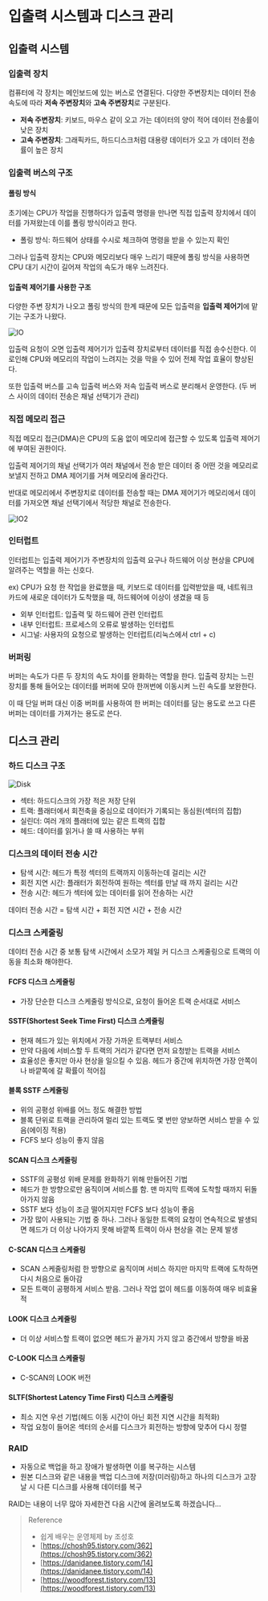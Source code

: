 # 입출력 시스템과 디스크 관리

## 입출력 시스템

### 입출력 장치

컴퓨터에 각 장치는 메인보드에 있는 버스로 연결된다. 다양한 주변장치는 데이터 전송 속도에 따라 **저속 주변장치**와 **고속 주변장치**로 구분된다.

- **저속 주변장치**: 키보드, 마우스 같이 오고 가는 데이터의 양이 적어 데이터 전송률이 낮은 장치
- **고속 주변장치**: 그래픽카드, 하드디스크처럼 대용량 데이터가 오고 가 데이터 전송률이 높은 장치

### 입출력 버스의 구조

#### 폴링 방식

초기에는 CPU가 작업을 진행하다가 입출력 명령을 만나면 직접 입출력 장치에서 데이터를 가져왔는데 이를 폴링 방식이라고 한다.

- 폴링 방식: 하드웨어 상태를 수시로 체크하여 명령을 받을 수 있는지 확인

그러나 입출력 장치는 CPU와 메모리보다 매우 느리기 때문에 폴링 방식을 사용하면 CPU 대기 시간이 길어져 작업의 속도가 매우 느려진다.

#### 입출력 제어기를 사용한 구조

다양한 주변 장치가 나오고 폴링 방식의 한계 때문에 모든 입출력을 **입출력 제어기**에 맡기는 구조가 나왔다.

![IO](./img/IO_System_and_Disk_Management0.png)

입출력 요청이 오면 입출력 제어기가 입출력 장치로부터 데이터를 직접 송수신한다. 이로인해 CPU와 메모리의 작업이 느려지는 것을 막을 수 있어 전체 작업 효율이 향상된다.

또한 입출력 버스를 고속 입출력 버스와 저속 입출력 버스로 분리해서 운영한다. (두 버스 사이의 데이터 전송은 채널 선택기가 관리)

### 직접 메모리 접근

직접 메모리 접근(DMA)은 CPU의 도움 없이 메모리에 접근할 수 있도록 입출력 제어기에 부여된 권한이다.

입출력 제어기의 채널 선택기가 여러 채널에서 전송 받은 데이터 중 어떤 것을 메모리로 보낼지 전하고 DMA 제어기를 거쳐 메모리에 올라간다.

반대로 메모리에서 주변장치로 데이터를 전송할 때는 DMA 제어기가 메모리에서 데이터를 가져오면 채널 선택기에서 적당한 채널로 전송한다.

![IO2](./img/IO_System_and_Disk_Management1.png)

### 인터럽트

인터럽트는 입출력 제어기가 주변장치의 입출력 요구나 하드웨어 이상 현상을 CPU에 알려주는 역할을 하는 신호다.

ex) CPU가 요청 한 작업을 완료했을 때, 키보드로 데이터를 입력받았을 때, 네트워크 카드에 새로운 데이터가 도착했을 때, 하드웨어에 이상이 생겼을 때 등

- 외부 인터럽트: 입출력 및 하드웨어 관련 인터럽트
- 내부 인터럽트: 프로세스의 오류로 발생하는 인터럽트
- 시그널: 사용자의 요청으로 발생하는 인터럽트(리눅스에서 ctrl + c)

### 버퍼링

버퍼는 속도가 다른 두 장치의 속도 차이를 완화하는 역할을 한다. 입출력 장치는 느린 장치를 통해 들어오는 데이터를 버퍼에 모아 한꺼번에 이동시켜 느린 속도를 보완한다.

 이 때 단일 버퍼 대신 이중 버퍼를 사용하여 한 버퍼는 데이터를 담는 용도로 쓰고 다른 버퍼는 데이터를 가져가는 용도로 쓴다.

## 디스크 관리

### 하드 디스크 구조

![Disk](./img/IO_System_and_Disk_Management2.png)

- 섹터: 하드디스크의 가장 적은 저장 단위
- 트랙: 플래터에서 회전축을 중심으로 데이터가 기록되는 동심원(섹터의 집합)
- 실린더: 여러 개의 플래터에 있는 같은 트랙의 집합
- 헤드: 데이터를 읽거나 쓸 때 사용하는 부위

### 디스크의 데이터 전송 시간

- 탐색 시간: 헤드가 특정 섹터의 트랙까지 이동하는데 걸리는 시간
- 회전 지연 시간: 플래터가 회전하여 원하는 섹터를 만날 때 까지 걸리는 시간
- 전송 시간: 헤드가 섹터에 있는 데이터를 읽어 전송하는 시간

데이터 전송 시간 = 탐색 시간 + 회전 지연 시간 + 전송 시간

### 디스크 스케줄링

데이터 전송 시간 중 보통 탐색 시간에서 소모가 제일 커 디스크 스케줄링으로 트랙의 이동을 최소화 해야한다.

#### FCFS 디스크 스케줄링

- 가장 단순한 디스크 스케줄링 방식으로, 요청이 들어온 트랙 순서대로 서비스

#### SSTF(Shortest Seek Time First) 디스크 스케줄링

- 현재 헤드가 있는 위치에서 가장 가까운 트랙부터 서비스
- 만약 다음에 서비스할 두 트랙의 거리가 같다면 먼저 요청받는 트랙을 서비스
- 효율성은 좋지만 아사 현상을 일으킬 수 있음. 헤드가 중간에 위치하면 가장 안쪽이나 바깥쪽에 갈 확률이 적어짐

#### 블록 SSTF 스케줄링

- 위의 공평성 위배를 어느 정도 해결한 방법
- 블록 단위로 트랙을 관리하여 멀리 있는 트랙도 몇 번만 양보하면 서비스 받을 수 있음(에이징 적용)
- FCFS 보다 성능이 좋지 않음

#### SCAN 디스크 스케줄링

- SSTF의 공평성 위배 문제를 완화하기 위해 만들어진 기법
- 헤드가 한 방향으로만 움직이며 서비스를 함. 맨 마지막 트랙에 도착할 때까지 뒤돌아가지 않음
- SSTF 보다 성능이 조금 떨어지지만 FCFS 보다 성능이 좋음
- 가장 많이 사용되는 기법 중 하나. 그러나 동일한 트랙의 요청이 연속적으로 발생되면 헤드가 더 이상 나아가지 못해 바깥쪽 트랙이 아사 현상을 겪는 문제 발생

#### C-SCAN 디스크 스케줄링

- SCAN 스케줄링처럼 한 방향으로 움직이며 서비스 하지만 마지막 트랙에 도착하면 다시 처음으로 돌아감
- 모든 트랙이 공평하게 서비스 받음. 그러나 작업 없이 헤드를 이동하여 매우 비효율적

#### LOOK 디스크 스케줄링

- 더 이상 서비스할 트랙이 없으면 헤드가 끝가지 가지 않고 중간에서 방향을 바꿈

#### C-LOOK 디스크 스케줄링

- C-SCAN의 LOOK 버전

#### SLTF(Shortest Latency Time First) 디스크 스케줄링

- 최소 지연 우선 기법(헤드 이동 시간이 아닌 회전 지연 시간을 최적화)
- 작업 요청이 들어온 섹터의 순서를 디스크가 회전하는 방향에 맞추어 다시 정렬

### RAID

- 자동으로 백업을 하고 장애가 발생하면 이를 복구하는 시스템
- 원본 디스크와 같은 내용을 백업 디스크에 저장(미러링)하고 하나의 디스크가 고장날 시 다른 디스크를 사용해 데이터를 복구

RAID는 내용이 너무 많아 자세한건 다음 시간에 올려보도록 하겠습니다...

> Reference
> - 쉽게 배우는 운영체제 by 조성호
> - [https://chosh95.tistory.com/362](https://chosh95.tistory.com/362)
> - [https://danidanee.tistory.com/14](https://danidanee.tistory.com/14)
> - [https://woodforest.tistory.com/13](https://woodforest.tistory.com/13)